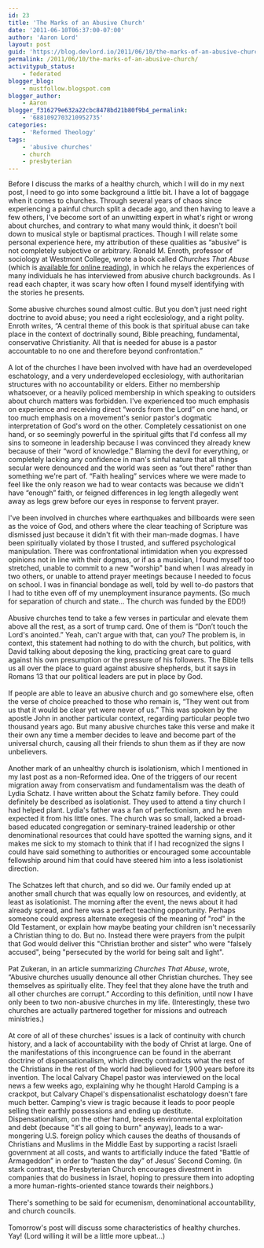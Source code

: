 ```yaml
---
id: 23
title: 'The Marks of an Abusive Church'
date: '2011-06-10T06:37:00-07:00'
author: 'Aaron Lord'
layout: post
guid: 'https://blog.devlord.io/2011/06/10/the-marks-of-an-abusive-church/'
permalink: /2011/06/10/the-marks-of-an-abusive-church/
activitypub_status:
    - federated
blogger_blog:
    - mustfollow.blogspot.com
blogger_author:
    - Aaron
blogger_f316279e632a22cbc8478bd21b80f9b4_permalink:
    - '6881092703210952735'
categories:
    - 'Reformed Theology'
tags:
    - 'abusive churches'
    - church
    - presbyterian
---
```


Before I discuss the marks of a healthy church, which I will do in my next post, I need to go into some background a little bit. I have a lot of baggage when it comes to churches. Through several years of chaos since experiencing a painful church split a decade ago, and then having to leave a few others, I've become sort of an unwitting expert in what's right or wrong about churches, and contrary to what many would think, it doesn't boil down to musical style or baptismal practices. Though I will relate some personal experience here, my attribution of these qualities as “abusive” is not completely subjective or arbitrary. Ronald M. Enroth, professor of sociology at Westmont College, wrote a book called <i>Churches That Abuse</i> (which is <a href="http://www.ccel.us/churches.toc.html">available for online reading</a>), in which he relays the experiences of many individuals he has interviewed from abusive church backgrounds. As I read each chapter, it was scary how often I found myself identifying with the stories he presents.<br /><br />Some abusive churches sound almost cultic. But you don't just need right doctrine to avoid abuse; you need a right ecclesiology, and a right polity. Enroth writes, “A central theme of this book is that spiritual abuse can take place in the context of doctrinally sound, Bible preaching, fundamental, conservative Christianity. All that is needed for abuse is a pastor accountable to no one and therefore beyond confrontation.”<br /><br />A lot of the churches I have been involved with have had an overdeveloped eschatology, and a very underdeveloped ecclesiology, with authoritarian structures with no accountability or elders. Either no membership whatsoever, or a heavily policed membership in which speaking to outsiders about church matters was forbidden. I've experienced too much emphasis on experience and receiving direct “words from the Lord” on one hand, or too much emphasis on a movement's senior pastor's dogmatic interpretation of God's word on the other. Completely cessationist on one hand, or so seemingly powerful in the spiritual gifts that I'd confess all my sins to someone in leadership because I was convinced they already knew because of their “word of knowledge.” Blaming the devil for everything, or completely lacking any confidence in man's sinful nature that all things secular were denounced and the world was seen as “out there” rather than something we're part of. “Faith healing” services where we were made to feel like the only reason we had to wear contacts was because we didn't have “enough” faith, or feigned differences in leg length allegedly went away as legs grew before our eyes in response to fervent prayer. <br /><br />I've been involved in churches where earthquakes and billboards were seen as the voice of God, and others where the clear teaching of Scripture was dismissed just because it didn't fit with their man-made dogmas. I have been spiritually violated by those I trusted, and suffered psychological manipulation. There was confrontational intimidation when you expressed opinions not in line with their dogmas, or if as a musician, I found myself too stretched, unable to commit to a new "worship" band when I was already in two others, or unable to attend prayer meetings because I needed to focus on school. I was in financial bondage as well, told by well to-do pastors that I had to tithe even off of my unemployment insurance payments. (So much for separation of church and state... The church was funded by the EDD!)<br /><br />Abusive churches tend to take a few verses in particular and elevate them above all the rest, as a sort of trump card. One of them is “Don’t touch the Lord's anointed.” Yeah, can't argue with that, can you? The problem is, in context, this statement had nothing to do with the church, but politics, with David talking about deposing the king, practicing great care to guard against his own presumption or the pressure of his followers. The Bible tells us all over the place to guard against abusive shepherds, but it says in Romans 13 that our political leaders are put in place by God.<br /><br />If people are able to leave an abusive church and go somewhere else, often the verse of choice preached to those who remain is, “They went out from us that it would be clear yet were never of us.” This was spoken by the apostle John in another particular context, regarding particular people two thousand years ago. But many abusive churches take this verse and make it their own any time a member decides to leave and become part of the universal church, causing all their friends to shun them as if they are now unbelievers.<br /><br />Another mark of an unhealthy church is isolationism, which I mentioned in my last post as a non-Reformed idea. One of the triggers of our recent migration away from conservatism and fundamentalism was the death of Lydia Schatz. I have written about the Schatz family before. They could definitely be described as isolationist. They used to attend a tiny church I had helped plant. Lydia's father was a fan of perfectionism, and he even expected it from his little ones. The church was so small, lacked a broad-based educated congregation or seminary-trained leadership or other denominational resources that could have spotted the warning signs, and it makes me sick to my stomach to think that if I had recognized the signs I could have said something to authorities or encouraged some accountable fellowship around him that could have steered him into a less isolationist direction.<br /><br />The Schatzes left that church, and so did we. Our family ended up at another small church that was equally low on resources, and evidently, at least as isolationist. The morning after the event, the news about it had already spread, and here was a perfect teaching opportunity. Perhaps someone could express alternate exegesis of the meaning of "rod" in the Old Testament, or explain how maybe beating your children isn't necessarily a Christian thing to do. But no. Instead there were prayers from the pulpit that God would deliver this "Christian brother and sister" who were "falsely accused", being "persecuted by the world for being salt and light".<br /><br />Pat Zukeran, in an article summarizing <i>Churches That Abuse</i>, wrote, “Abusive churches usually denounce all other Christian churches. They see themselves as spiritually elite. They feel that they alone have the truth and all other churches are corrupt.” According to this definition, until now I have only been to two non-abusive churches in my life. (Interestingly, these two churches are actually partnered together for missions and outreach ministries.)<br /><br />At core of all of these churches' issues is a lack of continuity with church history, and a lack of accountability with the body of Christ at large. One of the manifestations of this incongruence can be found in the aberrant doctrine of dispensationalism, which directly contradicts what the rest of the Christians in the rest of the world had believed for 1,900 years before its invention. The local Calvary Chapel pastor was interviewed on the local news a few weeks ago, explaining why he thought Harold Camping is a crackpot, but Calvary Chapel's dispensationalist eschatology doesn't fare much better.  Camping's view is tragic because it leads to poor people selling their earthly possessions and ending up destitute. Dispensationalism, on the other hand, breeds environmental exploitation and debt (because "it's all going to burn" anyway), leads to a war-mongering U.S. foreign policy which causes the deaths of thousands of Christians and Muslims in the Middle East by supporting a racist Israeli government at all costs, and wants to artificially induce the fated “Battle of Armageddon” in order to “hasten the day” of Jesus’ Second Coming. (In stark contrast, the Presbyterian Church encourages divestment in companies that do business in Israel, hoping to pressure them into adopting a more human-rights-oriented stance towards their neighbors.)<br /><br />There's something to be said for ecumenism, denominational accountability, and church councils.<br /><br />Tomorrow's post will discuss some characteristics of healthy churches. Yay! (Lord willing it will be a little more upbeat...)<div class="blogger-post-footer"></div>